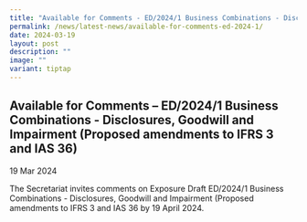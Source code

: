 ```yaml
---
title: "Available for Comments - ED/2024/1 Business Combinations - Disclosures, Goodwill and Impairment (Proposed amendments to IFRS 3 and IAS 36)"
permalink: /news/latest-news/available-for-comments-ed-2024-1/
date: 2024-03-19
layout: post
description: ""
image: ""
variant: tiptap
---
```

<h2>Available for Comments – ED/2024/1 Business Combinations - Disclosures, Goodwill and Impairment (Proposed amendments to IFRS 3 and IAS 36)</h2>
<p>19 Mar 2024</p>
<p>The Secretariat invites comments on Exposure Draft ED/2024/1 Business
Combinations - Disclosures, Goodwill and Impairment (Proposed amendments
to IFRS 3 and IAS 36 by 19 April 2024.</p>
